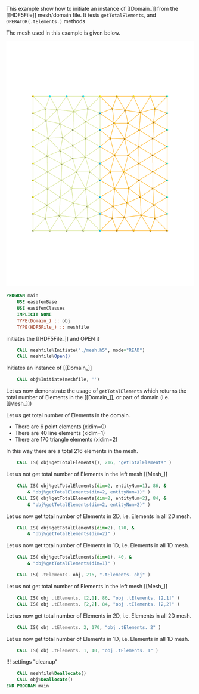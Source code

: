 This example show how to initiate an instance of [[Domain_]] from the [[HDF5File]] mesh/domain file. It tests `getTotalElements`, and `OPERATOR(.tElements.)` methods

The mesh used in this example is given below.

![](figures/mesh.png)

``` fortran
PROGRAM main
    USE easifemBase
    USE easifemClasses
    IMPLICIT NONE
    TYPE(Domain_) :: obj
    TYPE(HDF5File_) :: meshfile
```

initiates the [[HDF5File_]] and OPEN it

```fortran
    CALL meshfile%Initiate("./mesh.h5", mode="READ")
    CALL meshfile%Open()
```

Initiates an instance of [[Domain_]]

```fortran
    CALL obj%Initiate(meshfile, '')
```

Let us now demonstrate the usage of `getTotalElements` which returns the total number of Elements in the [[Domain_]], or part of domain (i.e. [[Mesh_]])

Let us get total number of Elements in the domain.

- There are 6 point elements (xidim=0)
- There are 40 line elements (xidim=1)
- There are 170 triangle elements (xidim=2)

In this way there are a total 216 elements in the mesh.

```fortran
    CALL IS( obj%getTotalElements(), 216, "getTotalElements" )
```

Let us not get total number of Elements in the left mesh [[Mesh_]]

```fortran
    CALL IS( obj%getTotalElements(dim=2, entityNum=1), 86, &
        & "obj%getTotalElements(dim=2, entityNum=1)" )
    CALL IS( obj%getTotalElements(dim=2, entityNum=2), 84, &
        & "obj%getTotalElements(dim=2, entityNum=2)" )
```

Let us now get total number of Elements in 2D, i.e. Elements in all 2D mesh.

```fortran
    CALL IS( obj%getTotalElements(dim=2), 170, &
        & "obj%getTotalElements(dim=2)" )
```

Let us now get total number of Elements in 1D, i.e. Elements in all 1D mesh.

```fortran
    CALL IS( obj%getTotalElements(dim=1), 40, &
        & "obj%getTotalElements(dim=1)" )
```

```fortran
    CALL IS( .tElements. obj, 216, ".tElements. obj" )
```

Let us not get total number of Elements in the left mesh [[Mesh_]]

```fortran
    CALL IS( obj .tElements. [2,1], 86, "obj .tElements. [2,1]" )
    CALL IS( obj .tElements. [2,2], 84, "obj .tElements. [2,2]" )
```

Let us now get total number of Elements in 2D, i.e. Elements in all 2D mesh.

```fortran
    CALL IS( obj .tElements. 2, 170, "obj .tElements. 2" )
```

Let us now get total number of Elements in 1D, i.e. Elements in all 1D mesh.

```fortran
    CALL IS( obj .tElements. 1, 40, "obj .tElements. 1" )
```

!!! settings "cleanup"

```fortran
    CALL meshfile%Deallocate()
    CALL obj%Deallocate()
END PROGRAM main
```
